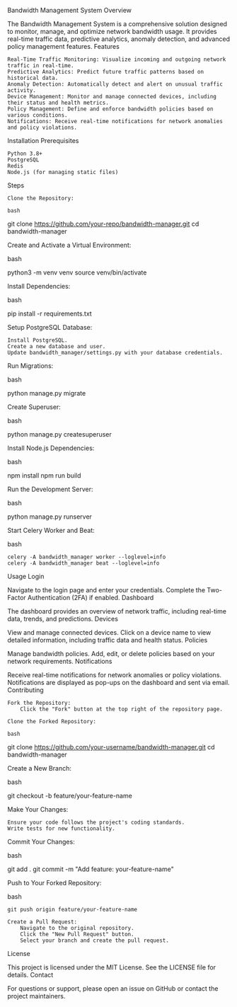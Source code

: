 Bandwidth Management System
Overview

The Bandwidth Management System is a comprehensive solution designed to monitor, manage, and optimize network bandwidth usage. It provides real-time traffic data, predictive analytics, anomaly detection, and advanced policy management features.
Features

    Real-Time Traffic Monitoring: Visualize incoming and outgoing network traffic in real-time.
    Predictive Analytics: Predict future traffic patterns based on historical data.
    Anomaly Detection: Automatically detect and alert on unusual traffic activity.
    Device Management: Monitor and manage connected devices, including their status and health metrics.
    Policy Management: Define and enforce bandwidth policies based on various conditions.
    Notifications: Receive real-time notifications for network anomalies and policy violations.

Installation
Prerequisites

    Python 3.8+
    PostgreSQL
    Redis
    Node.js (for managing static files)

Steps

    Clone the Repository:

    bash

git clone https://github.com/your-repo/bandwidth-manager.git
cd bandwidth-manager

Create and Activate a Virtual Environment:

bash

python3 -m venv venv
source venv/bin/activate

Install Dependencies:

bash

pip install -r requirements.txt

Setup PostgreSQL Database:

    Install PostgreSQL.
    Create a new database and user.
    Update bandwidth_manager/settings.py with your database credentials.

Run Migrations:

bash

python manage.py migrate

Create Superuser:

bash

python manage.py createsuperuser

Install Node.js Dependencies:

bash

npm install
npm run build

Run the Development Server:

bash

python manage.py runserver

Start Celery Worker and Beat:

bash

    celery -A bandwidth_manager worker --loglevel=info
    celery -A bandwidth_manager beat --loglevel=info

Usage
Login

Navigate to the login page and enter your credentials. Complete the Two-Factor Authentication (2FA) if enabled.
Dashboard

The dashboard provides an overview of network traffic, including real-time data, trends, and predictions.
Devices

View and manage connected devices. Click on a device name to view detailed information, including traffic data and health status.
Policies

Manage bandwidth policies. Add, edit, or delete policies based on your network requirements.
Notifications

Receive real-time notifications for network anomalies or policy violations. Notifications are displayed as pop-ups on the dashboard and sent via email.
Contributing

    Fork the Repository:
        Click the "Fork" button at the top right of the repository page.

    Clone the Forked Repository:

    bash

git clone https://github.com/your-username/bandwidth-manager.git
cd bandwidth-manager

Create a New Branch:

bash

git checkout -b feature/your-feature-name

Make Your Changes:

    Ensure your code follows the project's coding standards.
    Write tests for new functionality.

Commit Your Changes:

bash

git add .
git commit -m "Add feature: your-feature-name"

Push to Your Forked Repository:

bash

    git push origin feature/your-feature-name

    Create a Pull Request:
        Navigate to the original repository.
        Click the "New Pull Request" button.
        Select your branch and create the pull request.

License

This project is licensed under the MIT License. See the LICENSE file for details.
Contact

For questions or support, please open an issue on GitHub or contact the project maintainers.
